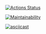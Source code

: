 [![Actions Status](https://github.com/Gamilkarr/python-project-lvl2/workflows/hexlet-check/badge.svg)](https://github.com/Gamilkarr/python-project-lvl2/actions)

[![Maintainability](https://api.codeclimate.com/v1/badges/1b17ac9688bdbd460f42/maintainability)](https://codeclimate.com/github/Gamilkarr/python-project-lvl2/maintainability)

[![asciicast](https://asciinema.org/a/IINwPPOolnqGmPSoAy3Esri8b.svg)](https://asciinema.org/a/IINwPPOolnqGmPSoAy3Esri8b)